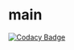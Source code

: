 # main
[![Codacy Badge](https://api.codacy.com/project/badge/Grade/c8cd91ad0ccd4ff08dfbc34de38d8499)](https://www.codacy.com/app/junming403/main?utm_source=github.com&utm_medium=referral&utm_content=CS2103AUG2017-W13-B4/main&utm_campaign=badger)